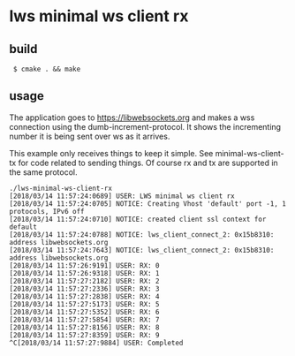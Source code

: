 # lws minimal ws client rx

## build

```
 $ cmake . && make
```

## usage

The application goes to https://libwebsockets.org and makes a wss connection
using the dumb-increment-protocol.  It shows the incrementing number it is
being sent over ws as it arrives.

This example only receives things to keep it simple.  See minimal-ws-client-tx
for code related to sending things.  Of course rx and tx are supported in the
same protocol.

```
./lws-minimal-ws-client-rx
[2018/03/14 11:57:24:0689] USER: LWS minimal ws client rx
[2018/03/14 11:57:24:0705] NOTICE: Creating Vhost 'default' port -1, 1 protocols, IPv6 off
[2018/03/14 11:57:24:0710] NOTICE: created client ssl context for default
[2018/03/14 11:57:24:0788] NOTICE: lws_client_connect_2: 0x15b8310: address libwebsockets.org
[2018/03/14 11:57:24:7643] NOTICE: lws_client_connect_2: 0x15b8310: address libwebsockets.org
[2018/03/14 11:57:26:9191] USER: RX: 0
[2018/03/14 11:57:26:9318] USER: RX: 1
[2018/03/14 11:57:27:2182] USER: RX: 2
[2018/03/14 11:57:27:2336] USER: RX: 3
[2018/03/14 11:57:27:2838] USER: RX: 4
[2018/03/14 11:57:27:5173] USER: RX: 5
[2018/03/14 11:57:27:5352] USER: RX: 6
[2018/03/14 11:57:27:5854] USER: RX: 7
[2018/03/14 11:57:27:8156] USER: RX: 8
[2018/03/14 11:57:27:8359] USER: RX: 9
^C[2018/03/14 11:57:27:9884] USER: Completed
```


